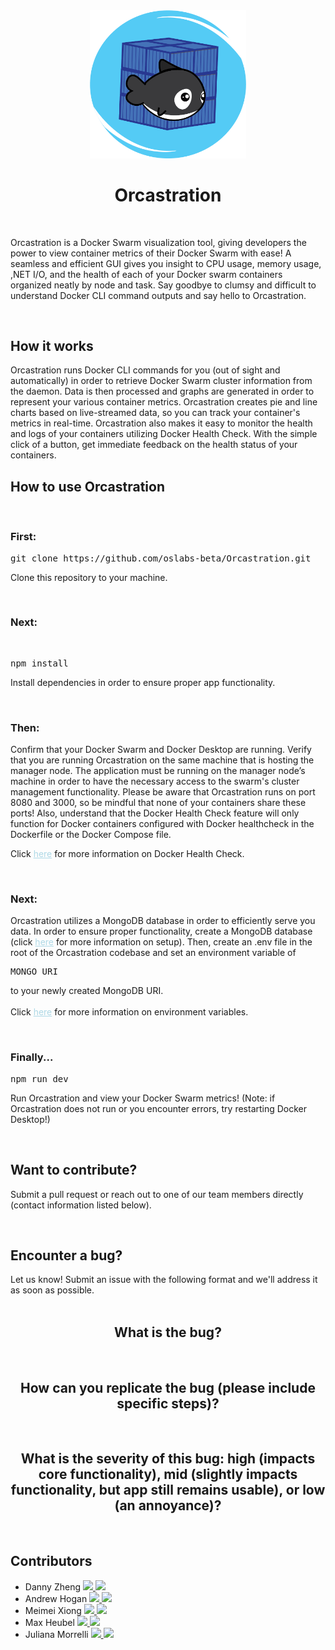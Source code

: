 <center style='margin:auto'>
    <img src="app/assets/LOGO.png" width='250'>
</center>
<h1 align='center'>Orcastration</h1>
<br>
<p>
    Orcastration is a Docker Swarm visualization tool, giving developers the power to view container metrics of their Docker Swarm with ease! A seamless and efficient GUI gives you insight to CPU usage, memory usage, ,NET I/O, and the health of each of your Docker swarm containers organized neatly by node and task. Say goodbye to clumsy and difficult to understand Docker CLI command outputs and say hello to Orcastration.
</p>
<br>
<h2>How it works</h2>
    <p>
        Orcastration runs Docker CLI commands for you (out of sight and automatically) in order to retrieve Docker Swarm cluster information from the daemon. Data is then processed and graphs are generated in order to represent your various container metrics. Orcastration creates pie and line charts based on live-streamed data, so you can track your container's metrics in real-time. Orcastration also makes it easy to monitor the health and logs of your containers utilizing Docker Health Check. With the simple click of a button, get immediate feedback on the health status of your containers. 
    </p>
<h2>How to use Orcastration</h2>
<br>
<h3>First:</h3>
<pre>git clone https://github.com/oslabs-beta/Orcastration.git</pre>

<p>Clone this repository to your machine.</p>
<br>
<h3>Next:</h3>
<br>
<pre>npm install</pre>
<p>Install dependencies in order to ensure proper app functionality.</p>
<br>
<h3>Then:</h3>
<p>
    Confirm that your Docker Swarm and Docker Desktop are running. Verify that you are running Orcastration on the same machine that is hosting the manager node. The application must be running on the manager node’s machine in order to have the necessary access to the swarm's cluster management functionality.  Please be aware that Orcastration runs on port 8080 and 3000, so be mindful that none of your containers share these ports! Also, understand that the Docker Health Check feature will only function for Docker containers configured with Docker healthcheck in the Dockerfile or the Docker Compose file.
    <br>
    <p>Click <a style='color:lightblue'href='https://scoutapm.com/blog/how-to-use-docker-healthcheck'>here</a> for more information on Docker Health Check. 
</p>
<br>
<h3>Next:</h3>
<p>
    Orcastration utilizes a MongoDB database in order to efficiently serve you data. In order to ensure proper functionality, create a MongoDB database (click <a style='color:lightblue'href='https://www.mongodb.com/basics/create-database'>here</a> for more information on setup). Then, create an .env file in the root of the Orcastration codebase and set an environment variable of 
    <br>
    <pre>MONGO_URI</pre>
    to your newly created MongoDB URI. <br><br>Click <a style='color:lightblue'href='https://www.npmjs.com/package/dotenv-webpack'>here</a> for more information on environment variables.
    <p>
<br>
<h3>Finally...</h3>
<pre>npm run dev</pre>
<p>
    Run Orcastration and view your Docker Swarm metrics! (Note: if Orcastration does not run or you encounter errors, try restarting Docker Desktop!)
<p>
<br>
<h2>Want to contribute?</h2>
<p>
    Submit a pull request or reach out to one of our team members directly (contact information listed below).
</p>
<br>
<h2>Encounter a bug?</h2>
<p>
    Let us know! Submit an issue with the following format and we'll address it as soon as possible. 
    <br>
    <br>
    <h2 style='text-align:center'>What is the bug?</h2>
    <br>
    <h2 style='text-align:center'>How can you replicate the bug (please include specific steps)?</h2>
    <br>
    <h2 style='text-align:center'>What is the severity of this bug: high (impacts core functionality), mid (slightly impacts functionality, but app still remains usable), or low (an annoyance)?</h2>
</p>
<br>
<h2>Contributors</h2>
<ul>
  <li>
    Danny Zheng
    <a href="https://www.linkedin.com/in/dannyzheng159" target="_blank">
      <img src="https://img.shields.io/badge/LinkedIn-0077B5?style=social&logo=linkedin" />
    </a>
      <a href="https://github.com/dannyzheng159" target="_blank">
      <img src="https://img.shields.io/badge/Github-0077B5?style=social&logo=github" />
    </a>
  </li>
  <li>
    Andrew Hogan
    <a href="https://www.linkedin.com/in/andrewlallyhogan" target="_blank">
      <img src="https://img.shields.io/badge/LinkedIn-0077B5?style=social&logo=linkedin" />
    </a>
      <a href="https://github.com/andrewlallyhogan" target="_blank">
      <img src="https://img.shields.io/badge/Github-0077B5?style=social&logo=github" />
    </a>
  </li>
  <li>
    Meimei Xiong
    <a href="https://www.linkedin.com/in/meimei-x-20085111/" target="_blank">
      <img src="https://img.shields.io/badge/LinkedIn-0077B5?style=social&logo=linkedin" />
    </a>
      <a href="https://github.com/meimeix01" target="_blank">
      <img src="https://img.shields.io/badge/Github-0077B5?style=social&logo=github" />
    </a>
  </li>
  <li>
    Max Heubel
    <a href="http://www.linkedin.com/in/max-heubel" target="_blank">
      <img src="https://img.shields.io/badge/LinkedIn-0077B5?style=social&logo=linkedin" />
    </a>
      <a href="https://github.com/maxheubel" target="_blank">
      <img src="https://img.shields.io/badge/Github-0077B5?style=social&logo=github" />
    </a>
  </li>
    <li>
    Juliana Morrelli
    <a href="https://www.linkedin.com/in/juliana-morrelli-71b407218/" target="_blank">
      <img src="https://img.shields.io/badge/LinkedIn-0077B5?style=social&logo=linkedin" />
    </a>
      <a href="https://github.com/juliana228" target="_blank">
      <img src="https://img.shields.io/badge/Github-0077B5?style=social&logo=github" />
    </a>
  </li>
</ul>
